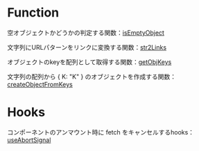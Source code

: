 # Function
空オブジェクトかどうかの判定する関数：[isEmptyObject](https://github.com/49takaya3989/toolkit_box/blob/main/src/utils/index.ts#L1-L7)

文字列にURLパターンをリンクに変換する関数：[str2Links](https://github.com/49takaya3989/toolkit_box/blob/main/src/utils/index.ts#L9-L19)

オブジェクトのkeyを配列として取得する関数：[getObjKeys](https://github.com/49takaya3989/toolkit_box/blob/main/src/utils/index.ts#L21-L30)

文字列の配列から { K: "K" } のオブジェクトを作成する関数：[createObjectFromKeys](https://github.com/49takaya3989/toolkit_box/blob/main/src/utils/index.ts#L21-L30)

# Hooks
コンポーネントのアンマウント時に fetch をキャンセルするhooks：[useAbortSignal](https://github.com/49takaya3989/toolkit_box/blob/main/src/hooks/useAbortController.ts#L3-L18)
